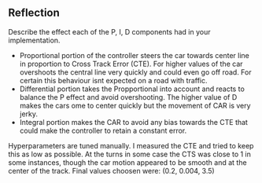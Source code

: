 

## Reflection

Describe the effect each of the P, I, D components had in your implementation.

* Proportional portion of the controller steers the car towards center line in proportion to Cross Track Error (CTE). For higher values of the car overshoots the central line very quickly and could even go off road. For certain this behaviour isnt expected on a road with traffic.
* Differential portion takes the Propportional into account and reacts to balance the P effect and avoid overshooting. The higher value of D makes the cars ome to center quickly but the movement of CAR is very jerky.
* Integral portion makes the CAR to avoid any bias towards the CTE that could make the controller to retain a constant error. 

Hyperparameters are tuned manually. I measured the CTE and tried to keep this as low as possible. At the turns in some case the CTS was close to 1 in some instances, though the car motion appeared to be smooth and at the center of the track. Final values choosen were: (0.2, 0.004, 3.5)

